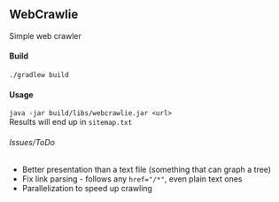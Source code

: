 ## WebCrawlie
Simple web crawler

#### Build
`./gradlew build`

#### Usage
`java -jar build/libs/webcrawlie.jar <url>`  
Results will end up in `sitemap.txt`

###### Issues/ToDo
* Better presentation than a text file (something that can graph a tree)
* Fix link parsing - follows any `href="/*"`, even plain text ones
* Parallelization to speed up crawling
